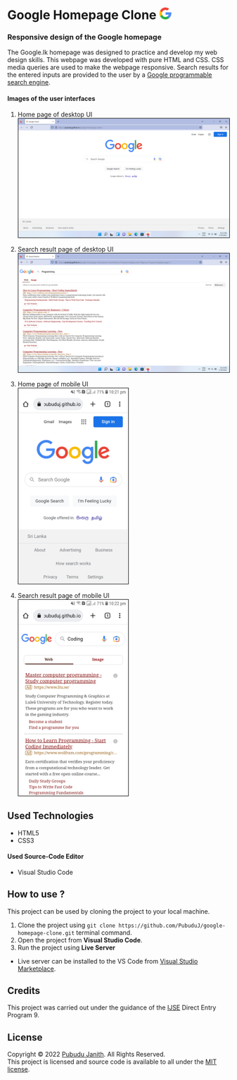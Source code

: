 # Google Homepage Clone <img src="assets/google-logo.png" alt="google-logo" width="27px"/>

### Responsive design of the Google homepage

The Google.lk homepage was designed to practice and develop my 
web design skills. This webpage was developed with pure HTML and CSS. 
CSS media queries are used to make the webpage responsive.
Search results for the entered inputs are provided to the user by a 
[Google programmable search engine](https://programmablesearchengine.google.com/about/).

#### Images of the user interfaces
1. Home page of desktop UI<br>
   <img src="assets/desktop-home.png" alt="desktop-home" style="border:1px solid black;" width="500px"/>

2. Search result page of desktop UI<br>
   <img src="assets/desktop-search.png" alt="desktop-search" style="border:1px solid black;" width="500px"/>

3. Home page of mobile UI<br>
   <img src="assets/mobile-home.jpg" alt="mobile-home" style="border:1px solid black;" width="250px"/>

4. Search result page of mobile UI<br>
   <img src="assets/mobile-search.jpg" alt="mobile-search" style="border:1px solid black;" width="250px"/>

## Used Technologies

- HTML5
- CSS3

#### Used Source-Code Editor
- Visual Studio Code

## How to use ?
This project can be used by cloning the
project to your local machine.

1. Clone the project using `git clone https://github.com/PubuduJ/google-homepage-clone.git` terminal command.
2. Open the project from **Visual Studio Code**.
3. Run the project using **Live Server**
- Live server can be installed to the VS Code from [Visual Studio Marketplace](https://marketplace.visualstudio.com/items?itemName=ritwickdey.LiveServer).

## Credits
This project was carried out under the guidance of the [IJSE](https://www.ijse.lk/) Direct Entry Program 9.

## License
Copyright &copy; 2022 [Pubudu Janith](https://www.linkedin.com/in/pubudujanith94/). All Rights Reserved.<br>
This project is licensed and source code is available to all under the [MIT license](LICENSE.txt).
